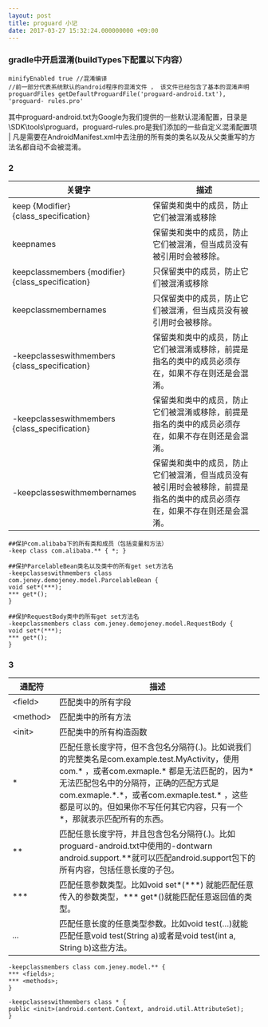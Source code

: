 ```yaml
---
layout: post
title: proguard 小记
date: 2017-03-27 15:32:24.000000000 +09:00
---
```



### gradle中开启混淆(buildTypes下配置以下内容） ###
	minifyEnabled true //混淆编译
	//前一部分代表系统默认的android程序的混淆文件 ， 该文件已经包含了基本的混淆声明
	proguardFiles getDefaultProguardFile('proguard-android.txt'), 'proguard- rules.pro'
	
其中proguard-android.txt为Google为我们提供的一些默认混淆配置，目录是\SDK\tools\proguard，proguard-rules.pro是我们添加的一些自定义混淆配置项 | 凡是需要在AndroidManifest.xml中去注册的所有类的类名以及从父类重写的方法名都自动不会被混淆。

### 2 ###
  | 关键字 | 描述 | 
  | ------------ | ------------- |
  |keep {Modifier} {class_specification} | 保留类和类中的成员，防止它们被混淆或移除  | 
  |keepnames | 保留类和类中的成员，防止它们被混淆，但当成员没有被引用时会被移除。  |
  |keepclassmembers {modifier} {class_specification}| 只保留类中的成员，防止它们被混淆或移除|
  |keepclassmembernames| 只保留类中的成员，防止它们被混淆，但当成员没有被引用时会被移除。|
  |-keepclasseswithmembers {class_specification}| 保留类和类中的成员，防止它们被混淆或移除，前提是指名的类中的成员必须存在，如果不存在则还是会混淆。|
  |-keepclasseswithmembers {class_specification}| 保留类和类中的成员，防止它们被混淆或移除，前提是指名的类中的成员必须存在，如果不存在则还是会混淆。|
  |-keepclasseswithmembernames|保留类和类中的成员，防止它们被混淆，但当成员没有被引用时会被移除，前提是指名的类中的成员必须存在，如果不存在则还是会混淆。|
 
	##保护com.alibaba下的所有类和成员（包括变量和方法）
	-keep class com.alibaba.** { *; }
	
	##保护ParcelableBean类名以及类中的所有get set方法名
	-keepclasseswithmembers class 			
	com.jeney.demojeney.model.ParcelableBean {
    void set*(***);
    *** get*();
	}

	##保护RequestBody类中的所有get set方法名
	-keepclassmembers class com.jeney.demojeney.model.RequestBody {
    void set*(***);
    *** get*();
	}

### 3 ###
  | 通配符 | 描述 | 
  | ------------ | ------------- |
  |\<field\>|匹配类中的所有字段|
  |\<method\>|匹配类中的所有方法|
  |\<init\>|匹配类中的所有构造函数|
  | \* |匹配任意长度字符，但不含包名分隔符(.)。比如说我们的完整类名是com.example.test.MyActivity，使用  com.\* ，或者com.exmaple.\* 都是无法匹配的，因为\*无法匹配包名中的分隔符，正确的匹配方式是com.exmaple.\*.\*，或者com.exmaple.test.\* ，这些都是可以的。但如果你不写任何其它内容，只有一个\*，那就表示匹配所有的东西。|
  | ** |匹配任意长度字符，并且包含包名分隔符(.)。比如proguard-android.txt中使用的-dontwarn android.support.\*\*就可以匹配android.support包下的所有内容，包括任意长度的子包。|
  | \*\*\* |匹配任意参数类型。比如void set\*(\*\*\*) 就能匹配任意传入的参数类型，\*\*\*  get*()就能匹配任意返回值的类型。|
  | ... |匹配任意长度的任意类型参数。比如void test(…)就能匹配任意void test(String a)或者是void test(int a, String b)这些方法。|
  
    -keepclassmembers class com.jeney.model.** {
    *** <fields>;
    *** <methods>;
	}

	-keepclasseswithmembers class * {
    public <init>(android.content.Context, android.util.AttributeSet);
 	}